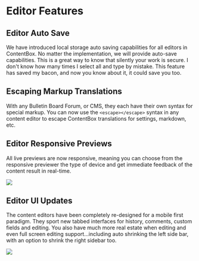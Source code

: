 # Editor Features

## Editor Auto Save

We have introduced local storage auto saving capabilities for all editors in ContentBox. No matter the implementation, we will provide auto-save capabilities. This is a great way to know that silently your work is secure. I don't know how many times I select all and type by mistake. This feature has saved my bacon, and now you know about it, it could save you too.

## Escaping Markup Translations

With any Bulletin Board Forum, or CMS, they each have their own syntax for special markup. You can now use the `<escape></escape>` syntax in any content editor to escape ContentBox translations for settings, markdown, etc.

## Editor Responsive Previews

All live previews are now responsive, meaning you can choose from the responsive previewer the type of device and get immediate feedback of the content result in real-time.

![](<../../../../../.gitbook/assets/responsive\_previews (1) (1).png>)

## Editor UI Updates

The content editors have been completely re-designed for a mobile first paradigm. They sport new tabbed interfaces for history, comments, custom fields and editing. You also have much more real estate when editing and even full screen editing support...including auto shrinking the left side bar, with an option to shrink the right sidebar too.

![](<../../../../../.gitbook/assets/editor\_tabs (1) (1).png>)
